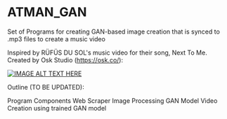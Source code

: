 # ATMAN_GAN
Set of Programs for creating GAN-based image creation that is synced to .mp3 files to create a music video  

Inspired by RÜFÜS DU SOL's music video for their song, Next To Me. Created by Osk Studio (https://osk.co/):

[![IMAGE ALT TEXT HERE](https://img.youtube.com/vi/GPXiL6ynVG8/0.jpg)](https://www.youtube.com/watch?v=GPXiL6ynVG8)


Outline (TO BE UPDATED):

Program Components
  Web Scraper
  Image Processing
  GAN Model
  Video Creation using trained GAN model
  
